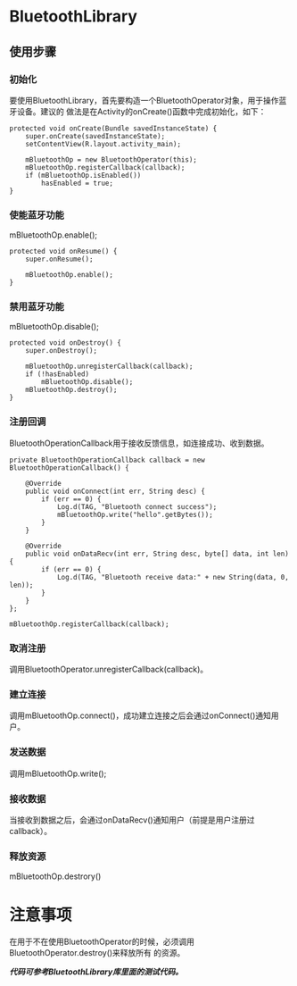 BluetoothLibrary
================

## 使用步骤
### 初始化
要使用BluetoothLibrary，首先要构造一个BluetoothOperator对象，用于操作蓝牙设备。建议的
做法是在Activity的onCreate()函数中完成初始化，如下：

    protected void onCreate(Bundle savedInstanceState) {
        super.onCreate(savedInstanceState);
        setContentView(R.layout.activity_main);

        mBluetoothOp = new BluetoothOperator(this);
        mBluetoothOp.registerCallback(callback);
        if (mBluetoothOp.isEnabled())
            hasEnabled = true;
    }

### 使能蓝牙功能
mBluetoothOp.enable();

    protected void onResume() {
        super.onResume();

        mBluetoothOp.enable();
    }

### 禁用蓝牙功能
mBluetoothOp.disable();

    protected void onDestroy() {
        super.onDestroy();

        mBluetoothOp.unregisterCallback(callback);
        if (!hasEnabled)
            mBluetoothOp.disable();
        mBluetoothOp.destroy();
    }

### 注册回调
BluetoothOperationCallback用于接收反馈信息，如连接成功、收到数据。

    private BluetoothOperationCallback callback = new BluetoothOperationCallback() {

        @Override
        public void onConnect(int err, String desc) {
            if (err == 0) {
                Log.d(TAG, "Bluetooth connect success");
                mBluetoothOp.write("hello".getBytes());
            }
        }

        @Override
        public void onDataRecv(int err, String desc, byte[] data, int len) {
            if (err == 0) {
                Log.d(TAG, "Bluetooth receive data:" + new String(data, 0, len));
            }
        }
    };

    mBluetoothOp.registerCallback(callback);

### 取消注册
调用BluetoothOperator.unregisterCallback(callback)。

### 建立连接
调用mBluetoothOp.connect()，成功建立连接之后会通过onConnect()通知用户。

### 发送数据
调用mBluetoothOp.write();

### 接收数据
当接收到数据之后，会通过onDataRecv()通知用户（前提是用户注册过callback）。

### 释放资源
mBluetoothOp.destrory()

注意事项
=======
在用于不在使用BluetoothOperator的时候，必须调用BluetoothOperator.destroy()来释放所有
的资源。

***代码可参考BluetoothLibrary库里面的测试代码。***